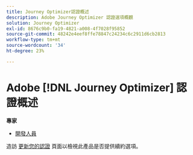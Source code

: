```yaml
---
title: Journey Optimizer認證概述
description: Adobe Journey Optimizer 認證選項概觀
solution: Journey Optimizer
exl-id: 8676c9b0-fa19-4821-a008-4f7028f95852
source-git-commit: 48242e4eef8ffe78847c24234c6c2911d6cb2813
workflow-type: tm+mt
source-wordcount: '34'
ht-degree: 23%

---
```


# Adobe [!DNL Journey Optimizer] 認證概述

**專家**

* [開發人員](/help/certifications/ajo/ajo-e-developer-23-10.md) <!--AD0-E606-->

造訪 [更新您的認證](/help/certifications/renew.md) 頁面以檢視此產品是否提供續約選項。
